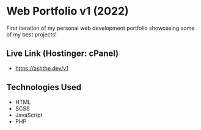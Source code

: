 # Web Portfolio v1 (2022)
First iteration of my personal web development portfolio showcasing some of my best projects!
## Live Link (Hostinger: cPanel)
- https://ashthe.dev/v1
## Technologies Used
- HTML
- SCSS
- JavaScript
- PHP
